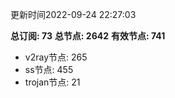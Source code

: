 更新时间2022-09-24 22:27:03

**总订阅: 73**
**总节点: 2642**
**有效节点: 741**
- v2ray节点: 265
- ss节点: 455
- trojan节点: 21
